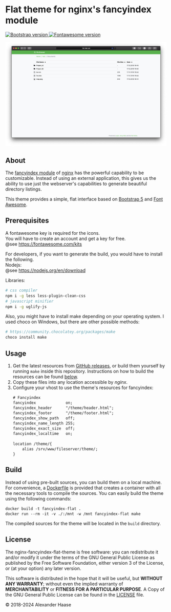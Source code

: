 # Flat theme for nginx's fancyindex module

<a href="https://getbootstrap.com/docs">
    <img src="https://flat.badgen.net/badge/bootstrap/5.x/563d7c" alt="Bootstrap version">
</a>
<a href="https://docs.fontawesome.com/">
    <img src="https://flat.badgen.net/badge/fontawesome/7.x/" alt="Fontawesome version">
</a>

![](doc/screenshot.png)


## About

The [fancyindex module](https://github.com/aperezdc/ngx-fancyindex) of
[nginx](http://nginx.org/) has the powerful capability to be customizable.
Instead of using an external application, this gives us the ability to use
just the webserver's capabilities to generate beautiful directory listings.

This theme provides a simple, flat interface based on
[Bootstrap 5](https://getbootstrap.com) and [Font Awesome](https://fontawesome.com).

## Prerequisites
A fontawesome key is required for the icons. \
You will have to create an account and get a key for free. \
@see https://fontawesome.com/kits

For developers, if you want to generate the build, you would have to install the following. \
Nodejs: \
@see https://nodejs.org/en/download

Libraries:
```sh
# css compiler
npm i -g less less-plugin-clean-css
# javascript minifier
npm i -g uglify-js
```
Also, you might have to install make depending on your operating system.
I used choco on Windows, but there are other possible methods:
```sh
# https://community.chocolatey.org/packages/make
choco install make
```

## Usage

1. Get the latest resources from [GitHub releases][releases], or build them
   yourself by running `make` inside this repository. Instructions on how to
   build the resources can be found [below](#build).
2. Copy these files into any location accessible by *nginx*.
3. Configure your vhost to use the theme's resources for fancyindex:
    ```
    # Fancyindex
    fancyindex             on;
    fancyindex_header      "/theme/header.html";
    fancyindex_footer      "/theme/footer.html";
    fancyindex_show_path   off;
    fancyindex_name_length 255;
    fancyindex_exact_size  off;
    fancyindex_localtime   on;

    location /theme/{
        alias /srv/www/fileserver/theme/;
    }
    ```

[releases]: https://github.com/alehaa/nginx-fancyindex-flat-theme/releases


## Build

Instead of using pre-built sources, you can build them on a local machine. For
convenience, a [Dockerfile](Dockerfile) is provided that creates a container
with all the necessary tools to compile the sources. You can easily build the
theme using the following commands:

```
docker build -t fancyindex-flat .
docker run --rm -it -v ./:/mnt -w /mnt fancyindex-flat make
```

The compiled sources for the theme will be located in the `build` directory.

## License

The nginx-fancyindex-flat-theme is free software: you can redistribute it and/or
modify it under the terms of the GNU General Public License as published by the
Free Software Foundation, either version 3 of the License, or (at your option)
any later version.

This software is distributed in the hope that it will be useful, but **WITHOUT
ANY WARRANTY**; without even the implied warranty of **MERCHANTABILITY** or
**FITNESS FOR A PARTICULAR PURPOSE**. A Copy of the GNU General Public License
can be found in the [LICENSE](LICENSE) file.

&copy; 2018-2024 Alexander Haase
